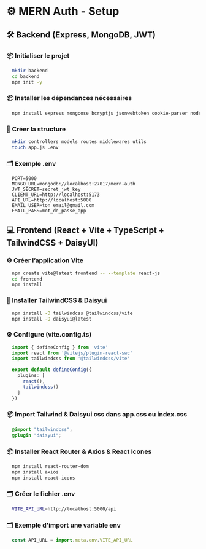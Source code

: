 # ⚙️ MERN Auth - Setup

## 🛠️ Backend (Express, MongoDB, JWT)

### 📦 Initialiser le projet
```bash
  mkdir backend
  cd backend
  npm init -y
```

### 📦 Installer les dépendances nécessaires
```bash
  npm install express mongoose bcryptjs jsonwebtoken cookie-parser nodemailer dotenv cors uuid
```

### 📁 Créer la structure
```bash
  mkdir controllers models routes middlewares utils
  touch app.js .env
```

### 🗂️ Exemple .env



```env
  PORT=5000
  MONGO_URL=mongodb://localhost:27017/mern-auth
  JWT_SECRET=secret_jwt_key
  CLIENT_URL=http://localhost:5173
  API_URL=http://localhost:5000
  EMAIL_USER=ton_email@gmail.com
  EMAIL_PASS=mot_de_passe_app
```

## 💻 Frontend (React + Vite + TypeScript + TailwindCSS + DaisyUI)

### ⚙️ Créer l’application Vite
```bash
  npm create vite@latest frontend -- --template react-js
  cd frontend
  npm install
```

### 🎨 Installer TailwindCSS & Daisyui
```bash
  npm install -D tailwindcss @tailwindcss/vite
  npm install -D daisyui@latest
```

### ⚙️ Configure (vite.config.ts)
```ts
  import { defineConfig } from 'vite'
  import react from '@vitejs/plugin-react-swc'
  import tailwindcss from '@tailwindcss/vite'

  export default defineConfig({
    plugins: [
      react(),
      tailwindcss()
    ]
  })
```



### 📦 Import Tailwind & Daisyui css dans app.css ou index.css
```css
  @import "tailwindcss";
  @plugin "daisyui";
```


### 📦 Installer React Router & Axios & React Icones

```bash
  npm install react-router-dom
  npm install axios
  npm install react-icons
```

### 🗂️ Créer le fichier .env
```bash
  VITE_API_URL=http://localhost:5000/api
```

### 🗂️ Exemple d'import une variable env
```js
  const API_URL = import.meta.env.VITE_API_URL
```